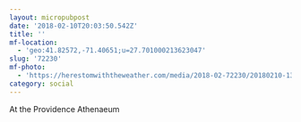 ```yaml
---
layout: micropubpost
date: '2018-02-10T20:03:50.542Z'
title: ''
mf-location:
  - 'geo:41.82572,-71.40651;u=27.701000213623047'
slug: '72230'
mf-photo:
  - 'https://herestomwiththeweather.com/media/2018-02-72230/20180210-132932.jpg'
category: social
---
```

At the Providence Athenaeum
